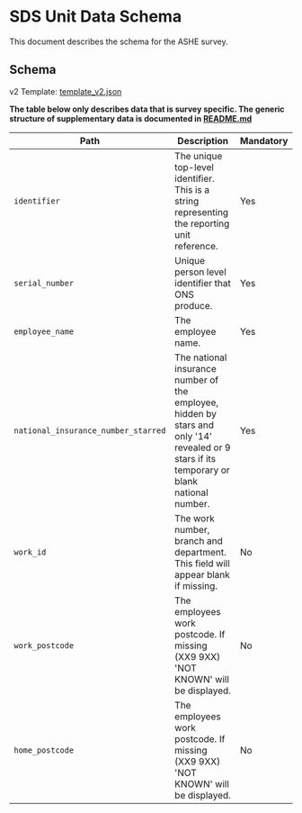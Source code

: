 # SDS Unit Data Schema

This document describes the schema for the ASHE survey.

## Schema
  
v2 Template: [template_v2.json](/schemas/template_v2.json)

**The table below only describes data that is survey specific. The generic structure of supplementary data is documented in [README.md](README.md)**

| Path                                       | Description                                                                                                    | Mandatory |
|--------------------------------------------|----------------------------------------------------------------------------------------------------------------|-----------|
| `identifier`                               | The unique top-level identifier. This is a string representing the reporting unit reference.                   | Yes |
| `serial_number`                            | Unique person level identifier that ONS produce. | Yes |
| `employee_name`                            | The employee name. | Yes|
| `national_insurance_number_starred`        | The national insurance number of the employee, hidden by stars and only '14' revealed or 9 stars if its temporary or blank national number. | Yes |
| `work_id`                                  | The work number, branch and department. This field will appear blank if missing. | No |
| `work_postcode`                            | The employees work postcode. If missing (XX9 9XX) 'NOT KNOWN' will be displayed. | No |
| `home_postcode`                            | The employees work postcode. If missing (XX9 9XX) 'NOT KNOWN' will be displayed. | No |
